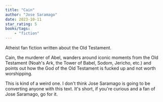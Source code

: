 ```yaml
---
title: "Cain"
author: "Jose Saramago"
date: 2023-10-11
star_rating: 5
books/tags:
    - "fiction"
---
```

Atheist fan fiction written about the Old Testament.

Cain, the murderer of Abel, wanders around iconic moments from the Old Testament (Noah's Ark, the Tower of Babel, Sodom, Jericho, etc.) and points out how the God of the Old Testament is fucked up and not worth worshipping.

This is kind of a weird one. I don't think Jose Saramago is going to be converting anyone with this text. It's short, if you're curious and a fan of Jose Saramago, go for it.